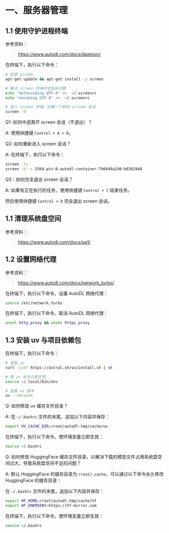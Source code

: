 # 一、服务器管理

## 1.1 使用守护进程终端

参考资料：
> https://www.autodl.com/docs/daemon/

在终端下，执行以下命令：

```sh
# 安装 screen
apt-get update && apt-get install -y screen

# 解决 screen 终端中文乱码问题
echo "defencoding UTF-8" >>  ~/.screenrc
echo "encoding UTF-8" >>  ~/.screenrc

# 进入 screen 终端，创建一个新的 screen 会话
screen -U
```

Q1: 如何中途离开 screen 会话（不退出）？

A: 使用快捷键 `Control + A + D`。

Q2: 如何重新进入 screen 会话？

A: 在终端下，执行以下命令：

```sh
screen -ls
screen -U -r 2564.pts-0.autodl-container-7b6649a2d0-b8382948
```

Q3：如何完全退出 screen 会话？

A: 如果有正在执行的任务，使用快捷键 `Control + C` 结束任务。

然后使用快捷键 `Control + D` 完全退出 screen 会话。

## 1.1 清理系统盘空间

参考资料：
> https://www.autodl.com/docs/qa1/

## 1.2 设置网络代理

参考资料：
> https://www.autodl.com/docs/network_turbo/

在终端下，执行以下命令，设置 AutoDL 网络代理：

```sh
source /etc/network_turbo
```

在终端下，执行以下命令，取消 AutoDL 网络代理：

```sh
unset http_proxy && unset https_proxy
```

## 1.3 安装 uv 与项目依赖包

在终端下，执行以下命令：

```sh
# 安装 uv
curl -LsSf https://astral.sh/uv/install.sh | sh

# 使 uv 命令立即生效
source ~/.local/bin/env

# 查看 uv 版本
uv --version
```

Q: 如何修改 uv 缓存文件目录？

A: 在 `~/.bashrc` 文件的末尾，追加以下内容并保存：

```sh
export UV_CACHE_DIR=/root/autodl-tmp/cache/uv
```

在终端下，执行以下命令，使环境变量立即生效：

```sh
source ~/.bashrc
```

Q: 如何修改 HuggingFace 缓存文件目录，以解决下载的模型文件占用系统盘空间过大，导致系统盘空间不足的问题？

A: 默认 HuggingFace 的缓存目录为 `/root/.cache`，可以通过以下命令永久修改 HuggingFace 的缓存目录：

在 `~/.bashrc` 文件的末尾，追加以下内容并保存：

```sh
export HF_HOME=/root/autodl-tmp/cache/hf
export HF_ENDPOINT=https://hf-mirror.com
```

在终端下，执行以下命令，使环境变量立即生效：

```sh
source ~/.bashrc
```
